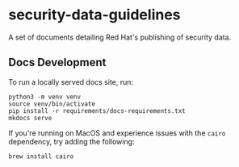 # security-data-guidelines
A set of documents detailing Red Hat's publishing of security data.


## Docs Development

To run a locally served docs site, run:

```
python3 -m venv venv
source venv/bin/activate
pip install -r requirements/docs-requirements.txt
mkdocs serve
```

If you're running on MacOS and experience issues with the `cairo` dependency, try adding the following:

```
brew install cairo
```
